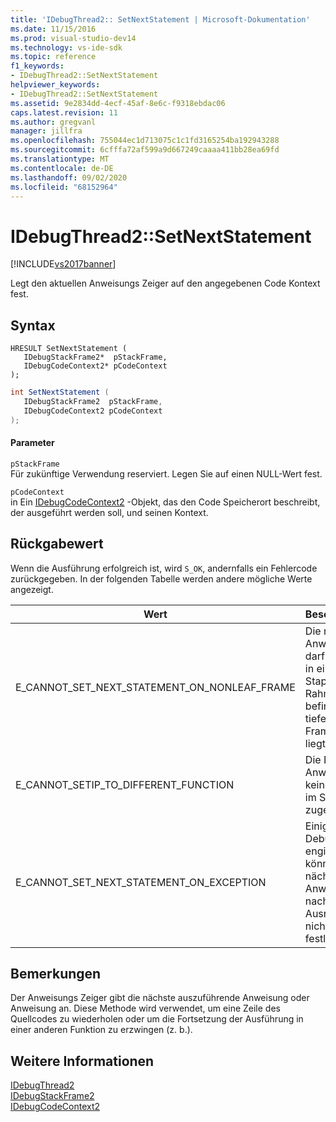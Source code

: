 ```yaml
---
title: 'IDebugThread2:: SetNextStatement | Microsoft-Dokumentation'
ms.date: 11/15/2016
ms.prod: visual-studio-dev14
ms.technology: vs-ide-sdk
ms.topic: reference
f1_keywords:
- IDebugThread2::SetNextStatement
helpviewer_keywords:
- IDebugThread2::SetNextStatement
ms.assetid: 9e2834dd-4ecf-45af-8e6c-f9318ebdac06
caps.latest.revision: 11
ms.author: gregvanl
manager: jillfra
ms.openlocfilehash: 755044ec1d713075c1c1fd3165254ba192943288
ms.sourcegitcommit: 6cfffa72af599a9d667249caaaa411bb28ea69fd
ms.translationtype: MT
ms.contentlocale: de-DE
ms.lasthandoff: 09/02/2020
ms.locfileid: "68152964"
---
```

# <a name="idebugthread2setnextstatement"></a>IDebugThread2::SetNextStatement
[!INCLUDE[vs2017banner](../../../includes/vs2017banner.md)]

Legt den aktuellen Anweisungs Zeiger auf den angegebenen Code Kontext fest.  
  
## <a name="syntax"></a>Syntax  
  
```cpp#  
HRESULT SetNextStatement (   
   IDebugStackFrame2*  pStackFrame,  
   IDebugCodeContext2* pCodeContext  
);  
```  
  
```csharp  
int SetNextStatement (   
   IDebugStackFrame2  pStackFrame,  
   IDebugCodeContext2 pCodeContext  
);  
```  
  
#### <a name="parameters"></a>Parameter  
 `pStackFrame`  
 Für zukünftige Verwendung reserviert. Legen Sie auf einen NULL-Wert fest.  
  
 `pCodeContext`  
 in Ein [IDebugCodeContext2](../../../extensibility/debugger/reference/idebugcodecontext2.md) -Objekt, das den Code Speicherort beschreibt, der ausgeführt werden soll, und seinen Kontext.  
  
## <a name="return-value"></a>Rückgabewert  
 Wenn die Ausführung erfolgreich ist, wird `S_OK`, andernfalls ein Fehlercode zurückgegeben. In der folgenden Tabelle werden andere mögliche Werte angezeigt.  
  
|Wert|Beschreibung|  
|-----------|-----------------|  
|E_CANNOT_SET_NEXT_STATEMENT_ON_NONLEAF_FRAME|Die nächste Anweisung darf sich nicht in einem Stapel Rahmen befinden, der tiefer auf dem Frame Stapel liegt.|  
|E_CANNOT_SETIP_TO_DIFFERENT_FUNCTION|Die Next-Anweisung ist keinem Frame im Stapel zugeordnet.|  
|E_CANNOT_SET_NEXT_STATEMENT_ON_EXCEPTION|Einige Debug-engines können die nächste Anweisung nach einer Ausnahme nicht festlegen.|  
  
## <a name="remarks"></a>Bemerkungen  
 Der Anweisungs Zeiger gibt die nächste auszuführende Anweisung oder Anweisung an. Diese Methode wird verwendet, um eine Zeile des Quellcodes zu wiederholen oder um die Fortsetzung der Ausführung in einer anderen Funktion zu erzwingen (z. b.).  
  
## <a name="see-also"></a>Weitere Informationen  
 [IDebugThread2](../../../extensibility/debugger/reference/idebugthread2.md)   
 [IDebugStackFrame2](../../../extensibility/debugger/reference/idebugstackframe2.md)   
 [IDebugCodeContext2](../../../extensibility/debugger/reference/idebugcodecontext2.md)
